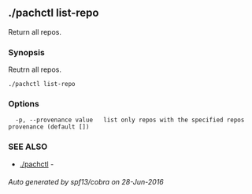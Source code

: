 ## ./pachctl list-repo

Return all repos.

### Synopsis


Reutrn all repos.

```
./pachctl list-repo
```

### Options

```
  -p, --provenance value   list only repos with the specified repos provenance (default [])
```

### SEE ALSO
* [./pachctl](./pachctl.md)	 - 

###### Auto generated by spf13/cobra on 28-Jun-2016
